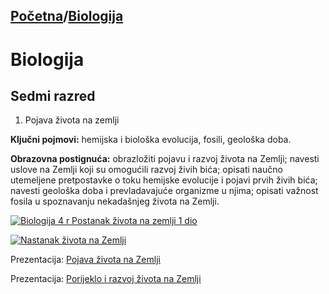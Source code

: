 [Početna](../../README.md)/[Biologija](../README.md)
---
# Biologija
## Sedmi razred
1. Pojava života na zemlji

**Ključni pojmovi:** hemijska i biološka evolucija, fosili, geološka doba.

**Obrazovna postignuća:** obrazložiti pojavu i razvoj života na Zemlji; navesti uslove na Zemlji koji su omogućili razvoj živih bića; opisati naučno utemeljene pretpostavke o toku hemijske evolucije i pojavi prvih živih bića; navesti geološka doba i prevladavajuće organizme u njima; opisati važnost fosila u spoznavanju nekadašnjeg života na Zemlji.

[![Biologija 4 r Postanak života na zemlji 1 dio](http://img.youtube.com/vi/VN3CusbjyaM/0.jpg)](http://www.youtube.com/watch?v=VN3CusbjyaM)

[![Nastanak života na Zemlji](http://img.youtube.com/vi/cRalYOix44Q/0.jpg)](http://www.youtube.com/watch?v=cRalYOix44Q)

Prezentacija:
[Pojava života na Zemlji](https://prezi.com/p/yk9j5wtlhqnr/pojava-zivota-na-zemlji/)

Prezentacija:
[Porijeklo i razvoj života na Zemlji](https://prezi.com/eaywmoytz7oy/porijeklo-i-razvoj-zivota-na-zemlji/)
